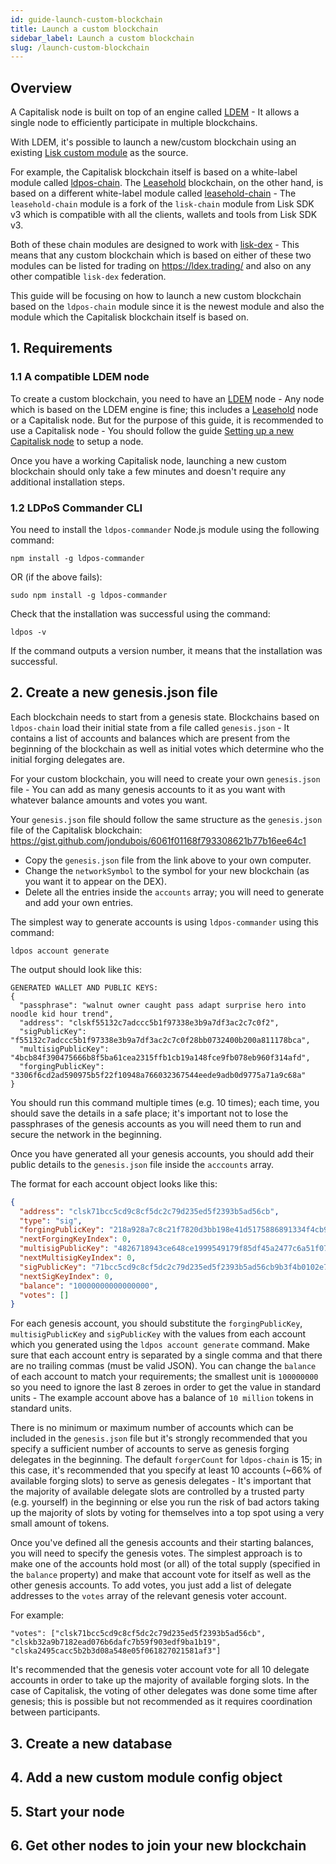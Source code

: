 ```yaml
---
id: guide-launch-custom-blockchain
title: Launch a custom blockchain
sidebar_label: Launch a custom blockchain
slug: /launch-custom-blockchain
---
```


## Overview

A Capitalisk node is built on top of an engine called [LDEM](https://github.com/Capitalisk/ldem) - It allows a single node to efficiently participate in multiple blockchains.

With LDEM, it's possible to launch a new/custom blockchain using an existing [Lisk custom module](https://github.com/LiskHQ/lips/blob/master/proposals/lip-0005.md) as the source.

For example, the Capitalisk blockchain itself is based on a white-label module called [ldpos-chain](https://github.com/Capitalisk/ldpos-chain).
The [Leasehold](https://www.leasehold.io/) blockchain, on the other hand, is based on a different white-label module called [leasehold-chain](https://github.com/Leasehold/leasehold-chain) - The `leasehold-chain` module is a fork of the `lisk-chain` module from Lisk SDK v3 which is compatible with all the clients, wallets and tools from Lisk SDK v3.

Both of these chain modules are designed to work with [lisk-dex](https://github.com/Capitalisk/lisk-dex) - This means that any custom blockchain which is based on either of these two modules can be listed for trading on https://ldex.trading/ and also on any other compatible `lisk-dex` federation.

This guide will be focusing on how to launch a new custom blockchain based on the `ldpos-chain` module since it is the newest module and also the module which the Capitalisk blockchain itself is based on.

## 1. Requirements

### 1.1 A compatible LDEM node

To create a custom blockchain, you need to have an [LDEM](https://github.com/Capitalisk/ldem) node - Any node which is based on the LDEM engine is fine; this includes a [Leasehold](https://www.leasehold.io/) node or a Capitalisk node. But for the purpose of this guide, it is recommended to use a Capitalisk node - You should follow the guide [Setting up a new Capitalisk node](http://localhost:3000/docs/) to setup a node.

Once you have a working Capitalisk node, launching a new custom blockchain should only take a few minutes and doesn't require any additional installation steps.

### 1.2 LDPoS Commander CLI

You need to install the `ldpos-commander` Node.js module using the following command:

```shell script
npm install -g ldpos-commander
```

OR (if the above fails):

```shell script
sudo npm install -g ldpos-commander
```

Check that the installation was successful using the command:

```shell script
ldpos -v
```

If the command outputs a version number, it means that the installation was successful.

## 2. Create a new genesis.json file

Each blockchain needs to start from a genesis state. Blockchains based on `ldpos-chain` load their initial state from a file called `genesis.json` - It contains a list of accounts and balances which are present from the beginning of the blockchain as well as initial votes which determine who the initial forging delegates are.

For your custom blockchain, you will need to create your own `genesis.json` file - You can add as many genesis accounts to it as you want with whatever balance amounts and votes you want.

Your `genesis.json` file should follow the same structure as the `genesis.json` file of the Capitalisk blockchain: https://gist.github.com/jondubois/6061f01168f793308621b77b16ee64c1

- Copy the `genesis.json` file from the link above to your own computer.
- Change the `networkSymbol` to the symbol for your new blockchain (as you want it to appear on the DEX).
- Delete all the entries inside the `accounts` array; you will need to generate and add your own entries.

The simplest way to generate accounts is using `ldpos-commander` using this command:

```shell script
ldpos account generate
```

The output should look like this:

```
GENERATED WALLET AND PUBLIC KEYS:
{
  "passphrase": "walnut owner caught pass adapt surprise hero into noodle kid hour trend",
  "address": "clskf55132c7adccc5b1f97338e3b9a7df3ac2c7c0f2",
  "sigPublicKey": "f55132c7adccc5b1f97338e3b9a7df3ac2c7c0f28bb0732400b200a811178bca",
  "multisigPublicKey": "4bcb84f390475666b8f5ba61cea2315ffb1cb19a148fce9fb078eb960f314afd",
  "forgingPublicKey": "3306f6cd2ad590975b5f22f10948a766032367544eede9adb0d9775a71a9c68a"
}
```

You should run this command multiple times (e.g. 10 times); each time, you should save the details in a safe place; it's important not to lose the passphrases of the genesis accounts as you will need them to run and secure the network in the beginning.

Once you have generated all your genesis accounts, you should add their public details to the `genesis.json` file inside the `acccounts` array.

The format for each account object looks like this:

```json
{
  "address": "clsk71bcc5cd9c8cf5dc2c79d235ed5f2393b5ad56cb",
  "type": "sig",
  "forgingPublicKey": "218a928a7c8c21f7820d3bb198e41d5175886891334f4cb900062a5acb880458",
  "nextForgingKeyIndex": 0,
  "multisigPublicKey": "4826718943ce648ce1999549179f85df45a2477c6a51f07c656c6dc18b6a9ddf",
  "nextMultisigKeyIndex": 0,
  "sigPublicKey": "71bcc5cd9c8cf5dc2c79d235ed5f2393b5ad56cb9b3f4b0102e7e32c804c0a5a",
  "nextSigKeyIndex": 0,
  "balance": "10000000000000000",
  "votes": []
}
```

For each genesis account, you should substitute the `forgingPublicKey`, `multisigPublicKey` and `sigPublicKey` with the values from each account which you generated using the `ldpos account generate` command. Make sure that each account entry is separated by a single comma and that there are no trailing commas (must be valid JSON).
You can change the `balance` of each account to match your requirements; the smallest unit is `100000000` so you need to ignore the last 8 zeroes in order to get the value in standard units - The example account above has a balance of `10 million` tokens in standard units.

There is no minimum or maximum number of accounts which can be included in the `genesis.json` file but it's strongly recommended that you specify a sufficient number of accounts to serve as genesis forging delegates in the beginning. The default `forgerCount` for `ldpos-chain` is 15; in this case, it's recommended that you specify at least 10 accounts (~66% of available forging slots) to serve as genesis delegates - It's important that the majority of available delegate slots are controlled by a trusted party (e.g. yourself) in the beginning or else you run the risk of bad actors taking up the majority of slots by voting for themselves into a top spot using a very small amount of tokens.

Once you've defined all the genesis accounts and their starting balances, you will need to specify the genesis votes.
The simplest approach is to make one of the accounts hold most (or all) of the total supply (specified in the `balance` property) and make that account vote for itself as well as the other genesis accounts. To add votes, you just add a list of delegate addresses to the `votes` array of the relevant genesis voter account.

For example:

```
"votes": ["clsk71bcc5cd9c8cf5dc2c79d235ed5f2393b5ad56cb", "clskb32a9b7182ead076b6dafc7b59f903edf9ba1b19", "clska2495cacc5b2b3d08a548e05f061827021581af3"]
```

It's recommended that the genesis voter account vote for all 10 delegate accounts in order to take up the majority of available forging slots.
In the case of Capitalisk, the voting of other delegates was done some time after genesis; this is possible but not recommended as it requires coordination between participants.

## 3. Create a new database



## 4. Add a new custom module config object



## 5. Start your node

## 6. Get other nodes to join your new blockchain
